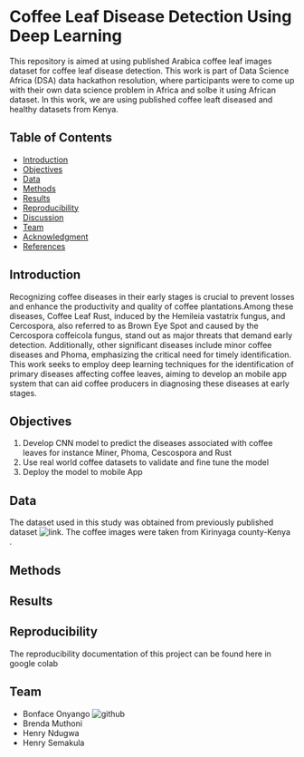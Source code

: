 # Coffee Leaf Disease Detection Using Deep Learning 
This repository is aimed at using published Arabica coffee leaf images dataset  for coffee leaf disease detection. This work is part of Data Science Africa (DSA) data hackathon resolution, where participants were to come up with their own data science problem in Africa and solbe it using African dataset. In this work, we are using published coffee leaft diseased and healthy datasets from Kenya.
## Table of Contents
- [Introduction](#Introduction)
- [Objectives](#Objectives)
- [Data](#Data)
- [Methods](#Methods)
- [Results](#Results)
- [Reproducibility](#Reproducibility)
- [Discussion](#Discussion)
- [Team](#Team)
- [Acknowledgment](#Acknowledgment)
- [References](#References)

## Introduction
Recognizing coffee diseases in their early stages is crucial to prevent losses and enhance the productivity and quality of coffee plantations.Among these diseases, Coffee Leaf Rust, induced by the Hemileia vastatrix fungus, and Cercospora, also referred to as Brown Eye Spot and caused by the Cercospora coffeicola fungus, stand out as major threats that demand early detection. Additionally, other significant diseases include minor coffee diseases and Phoma, emphasizing the critical need for timely identification. This work seeks to employ deep learning techniques for the identification of primary diseases affecting coffee leaves, aiming to develop an mobile app system that can aid coffee producers in diagnosing these diseases at early stages.

## Objectives
1. Develop CNN  model to predict the diseases associated with coffee leaves for instance Miner, Phoma, Cescospora and Rust
2. Use real world coffee datasets to validate and fine tune the model
3. Deploy the model to mobile App
## Data
The dataset used in this study was obtained from previously published dataset ![link](https://www.sciencedirect.com/science/article/pii/S2352340921004261). The coffee images were taken from  Kirinyaga county-Kenya .

## Methods

## Results

## Reproducibility
The reproducibility documentation of this project can be found here in google colab

 ## Team
- Bonface Onyango ![github](https://github.com/bonfaceonyango)
- Brenda Muthoni 
- Henry Ndugwa 
- Henry Semakula

